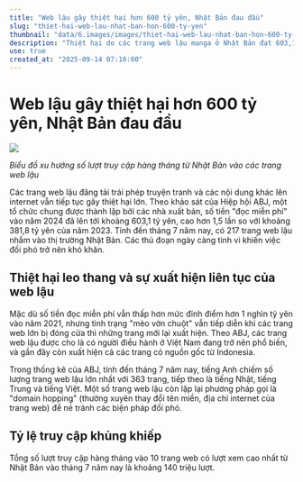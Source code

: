 ```yaml
---
title: "Web lậu gây thiệt hại hơn 600 tỷ yên, Nhật Bản đau đầu"
slug: "thiet-hai-web-lau-nhat-ban-hon-600-ty-yen"
thumbnail: "data/6.images/images/thiet-hai-web-lau-nhat-ban-hon-600-ty-yen.webp"
description: "Thiệt hại do các trang web lậu manga ở Nhật Bản đạt 603,1 tỷ yên vào năm 2024, tăng đáng kể so với năm trước. Các tổ chức gặp khó khăn trong việc chống lại các thủ đoạn tinh vi của chúng."
use: true
created_at: "2025-09-14 07:10:00"
---
```


# Web lậu gây thiệt hại hơn 600 tỷ yên, Nhật Bản đau đầu

![](/images/20250913-00000130-kyodonews-000-3-view.webp)

*Biểu đồ xu hướng số lượt truy cập hàng tháng từ Nhật Bản vào các trang web lậu*

Các trang web lậu đăng tải trái phép truyện tranh và các nội dung khác lên internet vẫn tiếp tục gây thiệt hại lớn. Theo khảo sát của Hiệp hội ABJ, một tổ chức chung được thành lập bởi các nhà xuất bản, số tiền "đọc miễn phí" vào năm 2024 đã lên tới khoảng 603,1 tỷ yên, cao hơn 1,5 lần so với khoảng 381,8 tỷ yên của năm 2023. Tính đến tháng 7 năm nay, có 217 trang web lậu nhắm vào thị trường Nhật Bản. Các thủ đoạn ngày càng tinh vi khiến việc đối phó trở nên khó khăn.

## Thiệt hại leo thang và sự xuất hiện liên tục của web lậu

Mặc dù số tiền đọc miễn phí vẫn thấp hơn mức đỉnh điểm hơn 1 nghìn tỷ yên vào năm 2021, nhưng tình trạng "mèo vờn chuột" vẫn tiếp diễn khi các trang web lớn bị đóng cửa thì những trang mới lại xuất hiện. Theo ABJ, các trang web lậu được cho là có người điều hành ở Việt Nam đang trở nên phổ biến, và gần đây còn xuất hiện cả các trang có nguồn gốc từ Indonesia.

Trong thống kê của ABJ, tính đến tháng 7 năm nay, tiếng Anh chiếm số lượng trang web lậu lớn nhất với 363 trang, tiếp theo là tiếng Nhật, tiếng Trung và tiếng Việt. Một số trang web lậu còn lặp lại phương pháp gọi là "domain hopping" (thường xuyên thay đổi tên miền, địa chỉ internet của trang web) để né tránh các biện pháp đối phó.

## Tỷ lệ truy cập khủng khiếp

Tổng số lượt truy cập hàng tháng vào 10 trang web có lượt xem cao nhất từ Nhật Bản vào tháng 7 năm nay là khoảng 140 triệu lượt.